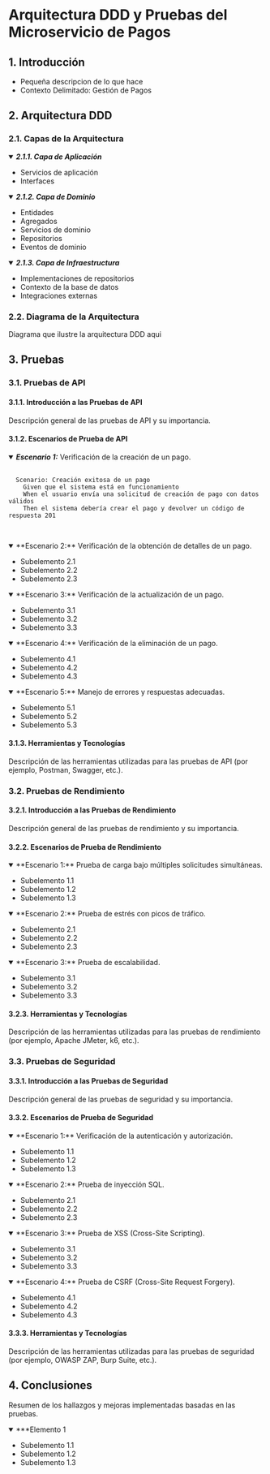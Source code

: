 # Arquitectura DDD y Pruebas del Microservicio de Pagos

## 1. Introducción
- Pequeña descripcion de lo que hace
- Contexto Delimitado: Gestión de Pagos

## 2. Arquitectura DDD

### 2.1. Capas de la Arquitectura

<details open>
  <summary><b><i>2.1.1. Capa de Aplicación</b></i></summary>
  <ul>
    <li>Servicios de aplicación</li>
    <li>Interfaces</li>
  </ul>
</details>

<details open>
  <summary><b><i>2.1.2. Capa de Dominio</b></i></summary>
  <ul>
    <li>Entidades</li>
    <li>Agregados</li>
    <li>Servicios de dominio</li>
    <li>Repositorios</li>
    <li>Eventos de dominio</li>
  </ul>
</details>

<details open>
  <summary><b><i>2.1.3. Capa de Infraestructura</b></i></summary>
  <ul>
    <li>Implementaciones de repositorios</li>
    <li>Contexto de la base de datos</li>
    <li>Integraciones externas</li>
  </ul>
</details>


<!-- ### 2.2. Componentes del Microservicio de Pagos

<details open>
  <summary><b><i>2.2.1. Entidades y Agregados</b></i></summary>
  <p>Descripción de las entidades y agregados principales, como `Payment`, `Invoice`, `PaymentCode`, etc.</p>
</details>

<details open>
  <summary><b><i>2.2.2. Servicios de Dominio</b></i></summary>
  <p>Descripción de los servicios de dominio, como `PaymentDomainService`, `ElectronicBillDomainService`, etc.</p>
</details>

<details open>
  <summary><b><i>2.2.3. Repositorios</b></i></summary>
  <p>Descripción de los repositorios y su implementación, como `PaymentRepository`, `ElectronicBillRepository`, etc.</p>
</details> -->

### 2.2. Diagrama de la Arquitectura
Diagrama que ilustre la arquitectura DDD aqui

## 3. Pruebas

### 3.1. Pruebas de API

#### 3.1.1. Introducción a las Pruebas de API
Descripción general de las pruebas de API y su importancia.

#### 3.1.2. Escenarios de Prueba de API
<details open>
  <summary><b><i>Escenario 1:</b></i> Verificación de la creación de un pago.</summary>
  <pre>
  <code class="language-gherkin">
  Scenario: Creación exitosa de un pago
    Given que el sistema está en funcionamiento
    When el usuario envía una solicitud de creación de pago con datos válidos
    Then el sistema debería crear el pago y devolver un código de respuesta 201
  </code>
  </pre>
</details>

<details open>
  <summary>**Escenario 2:** Verificación de la obtención de detalles de un pago.</summary>
  <ul>
    <li>Subelemento 2.1</li>
    <li>Subelemento 2.2</li>
    <li>Subelemento 2.3</li>
  </ul>
</details>

<details open>
  <summary>**Escenario 3:** Verificación de la actualización de un pago.</summary>
  <ul>
    <li>Subelemento 3.1</li>
    <li>Subelemento 3.2</li>
    <li>Subelemento 3.3</li>
  </ul>
</details>

<details open>
  <summary>**Escenario 4:** Verificación de la eliminación de un pago.</summary>
  <ul>
    <li>Subelemento 4.1</li>
    <li>Subelemento 4.2</li>
    <li>Subelemento 4.3</li>
  </ul>
</details>

<details open>
  <summary>**Escenario 5:** Manejo de errores y respuestas adecuadas.</summary>
  <ul>
    <li>Subelemento 5.1</li>
    <li>Subelemento 5.2</li>
    <li>Subelemento 5.3</li>
  </ul>
</details>

#### 3.1.3. Herramientas y Tecnologías
Descripción de las herramientas utilizadas para las pruebas de API (por ejemplo, Postman, Swagger, etc.).

### 3.2. Pruebas de Rendimiento

#### 3.2.1. Introducción a las Pruebas de Rendimiento
Descripción general de las pruebas de rendimiento y su importancia.

#### 3.2.2. Escenarios de Prueba de Rendimiento
<details open>
  <summary>**Escenario 1:** Prueba de carga bajo múltiples solicitudes simultáneas.</summary>
  <ul>
    <li>Subelemento 1.1</li>
    <li>Subelemento 1.2</li>
    <li>Subelemento 1.3</li>
  </ul>
</details>

<details open>
  <summary>**Escenario 2:** Prueba de estrés con picos de tráfico.</summary>
  <ul>
    <li>Subelemento 2.1</li>
    <li>Subelemento 2.2</li>
    <li>Subelemento 2.3</li>
  </ul>
</details>

<details open>
  <summary>**Escenario 3:** Prueba de escalabilidad.</summary>
  <ul>
    <li>Subelemento 3.1</li>
    <li>Subelemento 3.2</li>
    <li>Subelemento 3.3</li>
  </ul>
</details>

#### 3.2.3. Herramientas y Tecnologías
Descripción de las herramientas utilizadas para las pruebas de rendimiento (por ejemplo, Apache JMeter, k6, etc.).

### 3.3. Pruebas de Seguridad

#### 3.3.1. Introducción a las Pruebas de Seguridad
Descripción general de las pruebas de seguridad y su importancia.

#### 3.3.2. Escenarios de Prueba de Seguridad
<details open>
  <summary>**Escenario 1:** Verificación de la autenticación y autorización.</summary>
  <ul>
    <li>Subelemento 1.1</li>
    <li>Subelemento 1.2</li>
    <li>Subelemento 1.3</li>
  </ul>
</details>

<details open>
  <summary>**Escenario 2:** Prueba de inyección SQL.</summary>
  <ul>
    <li>Subelemento 2.1</li>
    <li>Subelemento 2.2</li>
    <li>Subelemento 2.3</li>
  </ul>
</details>

<details open>
  <summary>**Escenario 3:** Prueba de XSS (Cross-Site Scripting).</summary>
  <ul>
    <li>Subelemento 3.1</li>
    <li>Subelemento 3.2</li>
    <li>Subelemento 3.3</li>
  </ul>
</details>

<details open>
  <summary>**Escenario 4:** Prueba de CSRF (Cross-Site Request Forgery).</summary>
  <ul>
    <li>Subelemento 4.1</li>
    <li>Subelemento 4.2</li>
    <li>Subelemento 4.3</li>
  </ul>
</details>

#### 3.3.3. Herramientas y Tecnologías
Descripción de las herramientas utilizadas para las pruebas de seguridad (por ejemplo, OWASP ZAP, Burp Suite, etc.).

## 4. Conclusiones
Resumen de los hallazgos y mejoras implementadas basadas en las pruebas.



<details open>
  <summary>***Elemento 1</summary>
  <ul>
    <li>Subelemento 1.1</li>
    <li>Subelemento 1.2</li>
    <li>Subelemento 1.3</li>
  </ul>
</details>